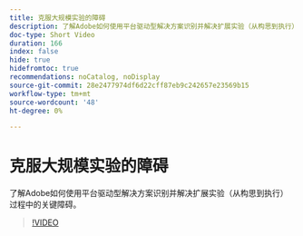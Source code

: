 ```yaml
---
title: 克服大规模实验的障碍
description: 了解Adobe如何使用平台驱动型解决方案识别并解决扩展实验（从构思到执行）过程中的关键障碍。
doc-type: Short Video
duration: 166
index: false
hide: true
hidefromtoc: true
recommendations: noCatalog, noDisplay
source-git-commit: 28e2477974df6d22cff87eb9c242657e23569b15
workflow-type: tm+mt
source-wordcount: '48'
ht-degree: 0%

---
```



# 克服大规模实验的障碍

了解Adobe如何使用平台驱动型解决方案识别并解决扩展实验（从构思到执行）过程中的关键障碍。

<!-- 62_S531_3442531_165_overcoming-barriers-to-experimentation-at-scale -->
>[!VIDEO](https://video.tv.adobe.com/v/3458237/?learn=on&enablevpops=true)
